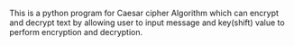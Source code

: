 This is a python program for Caesar cipher Algorithm which can encrypt and decrypt text by allowing user to input message and key(shift) value to perform encryption and decryption.